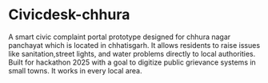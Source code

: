 # Civicdesk-chhura
A smart civic complaint portal prototype designed for chhura nagar panchayat which is located in chhatisgarh. It allows residents to raise issues like sanitation,street lights, and water problems directly to local authorities. Built for hackathon 2025 with a goal to digitize public grievance systems in small towns. It works in every local area.

